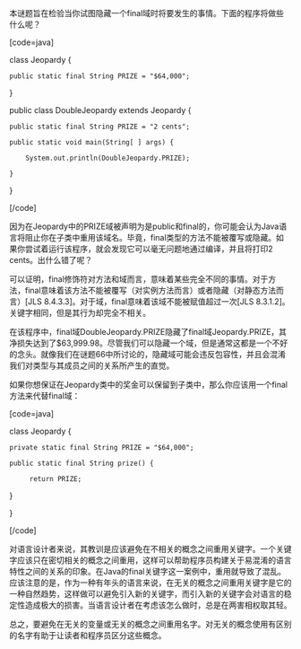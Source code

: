 本谜题旨在检验当你试图隐藏一个final域时将要发生的事情。下面的程序将做些什么呢？ 
[code=java]
class Jeopardy {
    public static final String PRIZE = "$64,000";
}

public class DoubleJeopardy extends Jeopardy {
    public static final String PRIZE = "2 cents";
    public static void main(String[ ] args) {
        System.out.println(DoubleJeopardy.PRIZE);
    }
}
[/code]
因为在Jeopardy中的PRIZE域被声明为是public和final的，你可能会认为Java语言将阻止你在子类中重用该域名。毕竟，final类型的方法不能被覆写或隐藏。如果你尝试着运行该程序，就会发现它可以毫无问题地通过编译，并且将打印2 cents。出什么错了呢？ 
可以证明，final修饰符对方法和域而言，意味着某些完全不同的事情。对于方法，final意味着该方法不能被覆写（对实例方法而言）或者隐藏（对静态方法而言）[JLS 8.4.3.3]。对于域，final意味着该域不能被赋值超过一次[JLS 8.3.1.2]。关键字相同，但是其行为却完全不相关。 
在该程序中，final域DoubleJeopardy.PRIZE隐藏了final域Jeopardy.PRIZE，其净损失达到了$63,999.98。尽管我们可以隐藏一个域，但是通常这都是一个不好的念头。就像我们在谜题66中所讨论的，隐藏域可能会违反包容性，并且会混淆我们对类型与其成员之间的关系所产生的直觉。 
如果你想保证在Jeopardy类中的奖金可以保留到子类中，那么你应该用一个final方法来代替final域： 
[code=java]
class Jeopardy {
    private static final String PRIZE = "$64,000";
    public static final String prize() {
         return PRIZE;
   }
}
[/code]
对语言设计者来说，其教训是应该避免在不相关的概念之间重用关键字。一个关键字应该只在密切相关的概念之间重用，这样可以帮助程序员构建关于易混淆的语言特性之间的关系的印象。在Java的final关键字这一案例中，重用就导致了混乱。应该注意的是，作为一种有年头的语言来说，在无关的概念之间重用关键字是它的一种自然趋势，这样做可以避免引入新的关键字，而引入新的关键字会对语言的稳定性造成极大的损害。当语言设计者在考虑该怎么做时，总是在两害相权取其轻。 
总之，要避免在无关的变量或无关的概念之间重用名字。对无关的概念使用有区别的名字有助于让读者和程序员区分这些概念。